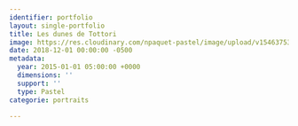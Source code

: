 ```yaml
---
identifier: portfolio
layout: single-portfolio
title: Les dunes de Tottori
image: https://res.cloudinary.com/npaquet-pastel/image/upload/v1546375373/Les-dunes-de-Tottori-Japon-pastel-30-x-40-cm-2014.jpg
date: 2018-12-01 00:00:00 -0500
metadata:
  year: 2015-01-01 05:00:00 +0000
  dimensions: ''
  support: ''
  type: Pastel
categorie: portraits

---
```

